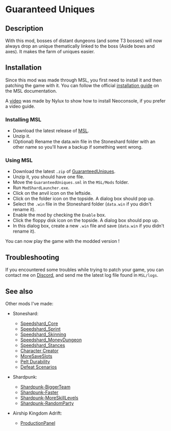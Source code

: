 # Guaranteed Uniques

## Description

With this mod, bosses of distant dungeons (and some T3 bosses) will now always drop an unique thematically linked to the boss (Aside bows and axes). It makes the farm of uniques easier.

## Installation

Since this mod was made through MSL, you first need to install it and then patching the game with it.
You can follow the official [installation guide](https://modshardteam.github.io/ModShardLauncher/guides/how-to-play-mod.html) on the MSL documentation.

A [video](https://www.youtube.com/watch?v=_J0oJYGi38E&t=13s&ab_channel=Nylux) was made by Nylux to show how to install Neoconsole, if you prefer a video guide.

### Installing MSL

- Download the latest release of [MSL](https://github.com/ModShardTeam/ModShardLauncher).
- Unzip it.
- (Optional) Rename the data.win file in the Stoneshard folder with an other name so you'll have a backup if something went wrong.

### Using MSL

- Download the latest `.zip` of [GuaranteedUniques](https://github.com/remyCases/GuaranteedUniques/releases).
- Unzip it, you should have one file.
- Move the `GuaranteedUniques.sml` in the `MSL/Mods` folder.
- Run `ModShardLauncher.exe`.
- Click on the anvil icon on the leftside.
- Click on the folder icon on the topside. A dialog box should pop up.
- Select the `.win` file in the Stoneshard folder (`data.win` if you didn't rename it).
- Enable the mod by checking the `Enable` box.
- Click the floppy disk icon on the topside. A dialog box should pop up.
- In this dialog box, create a new `.win` file and save (`data.win` if you didn't rename it).

You can now play the game with the modded version !

## Troubleshooting

If you encountered some troubles while trying to patch your game, you can contact me on [Discord](https://discord.com/users/200330865522376704), and send me the latest log file found in `MSL/logs`.

## See also

Other mods I've made:
- Stoneshard:
    - [Speedshard_Core](https://github.com/remyCases/SpeedshardCore)
    - [Speedshard_Sprint](https://github.com/remyCases/SpeedshardSprint)
    - [Speedshard_Skinning](https://github.com/remyCases/SpeedshardSkinning)
    - [Speedshard_MoneyDungeon](https://github.com/remyCases/SpeedshardMoneyDungeon)
    - [Speedshard_Stances](https://github.com/remyCases/SpeedshardStances)
    - [Character Creator](https://github.com/remyCases/CharacterCreator)
    - [MoreSaveSlots](https://github.com/remyCases/Stoneshard-MoreSaveSlots)
    - [Pelt Durability](https://github.com/remyCases/Stoneshard-PeltDurability)
    - [Defeat Scenarios](https://github.com/remyCases/Stoneshard-DefeatScenarios)

- Shardpunk:
    - [Shardpunk-BiggerTeam](https://github.com/remyCases/Shardpunk-BiggerTeam)
    - [Shardpunk-Faster](https://github.com/remyCases/Shardpunk-Faster)
    - [Shardpunk-MoreSkillLevels](https://github.com/remyCases/Shardpunk-MoreSkillLevels)
    - [Shardpunk-RandomParty](https://github.com/remyCases/Shardpunk-RandomParty)

- Airship Kingdom Adrift:
    - [ProductionPanel](https://github.com/remyCases/AKAMod_ProdPanel)